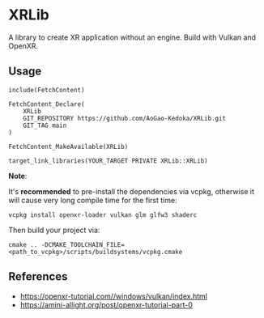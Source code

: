 # XRLib
A library to create XR application without an engine. Build with Vulkan and OpenXR.

## Usage
```
include(FetchContent)

FetchContent_Declare(
    XRLib
    GIT_REPOSITORY https://github.com/AoGao-Kedoka/XRLib.git
    GIT_TAG main
)

FetchContent_MakeAvailable(XRLib)

target_link_libraries(YOUR_TARGET PRIVATE XRLib::XRLib)
```

**Note**:

It's **recommended** to pre-install the dependencies via vcpkg, otherwise it will cause very long compile time for the first time:
```
vcpkg install openxr-loader vulkan glm glfw3 shaderc
```
Then build your project via:
```
cmake .. -DCMAKE_TOOLCHAIN_FILE=<path_to_vcpkg>/scripts/buildsystems/vcpkg.cmake
```

## References
- https://openxr-tutorial.com//windows/vulkan/index.html
- https://amini-allight.org/post/openxr-tutorial-part-0
